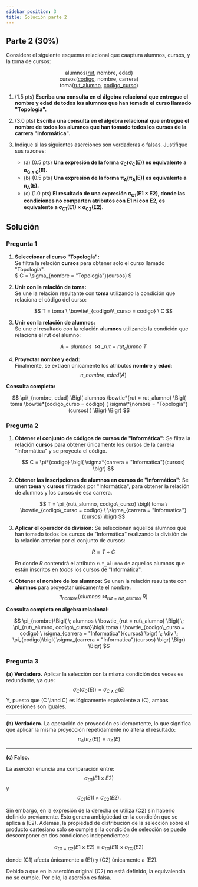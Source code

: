 ```yaml
---
sidebar_position: 3
title: Solución parte 2
---
```


## Parte 2 (30%)

Considere el siguiente esquema relacional que caaptura alumnos, cursos, y la toma de cursos:

<div align="center">
  alumnos(<u>rut</u>, nombre, edad)<br />
  cursos(<u>codigo</u>, nombre, carrera)<br />
  toma(<u>rut_alumno</u>, <u>codigo_curso</u>)
</div>

1. (1.5 pts) **Escriba una consulta en el álgebra relacional que entregue el nombre y edad de todos los alumnos que han tomado el curso llamado "Topología".**

2. (3.0 pts) **Escriba una consulta en el álgebra relacional que entregue el nombre de todos los alumnos que han tomado todos los cursos de la carrera "Informática".**

3. Indique si las siguientes aserciones son verdaderas o falsas. Justifique sus razones:

   - (a) (0.5 pts) **Una expresión de la forma σ<sub>C</sub>(σ<sub>C</sub>(E)) es equivalente a σ<sub>C ∧ C</sub>(E).**
   - (b) (0.5 pts) **Una expresión de la forma π<sub>A</sub>(π<sub>A</sub>(E)) es equivalente a π<sub>A</sub>(E).**
   - (c) (1.0 pts) **El resultado de una expresión σ<sub>C1</sub>(E1 × E2), donde las condiciones no comparten atributos con E1 ni con E2, es equivalente a σ<sub>C1</sub>(E1) × σ<sub>C2</sub>(E2).**

## Solución

### Pregunta 1

1. **Seleccionar el curso "Topología":**  
   Se filtra la relación **cursos** para obtener solo el curso llamado "Topología".  
   $ C = \sigma\_{nombre = "Topologia"}(cursos) $

2. **Unir con la relación de toma:**  
   Se une la relación resultante con **toma** utilizando la condición que relaciona el código del curso:

   $$
   T = toma \ \bowtie\_{codigo\\\_curso = codigo} \ C
   $$

3. **Unir con la relación de alumnos:**  
   Se une el resultado con la relación **alumnos** utilizando la condición que relaciona el rut del alumno:

   $$
    A = alumnos \ \bowtie\_{rut = rut_alumno} \ T
   $$

4. **Proyectar nombre y edad:**  
   Finalmente, se extraen únicamente los atributos **nombre** y **edad**:  
   $$ \pi\_{nombre, edad}(A) $$

**Consulta completa:**

$$
\pi\_{nombre, edad} \Bigl( alumnos \bowtie*{rut = rut_alumno} \Bigl( toma \bowtie*{codigo_curso = codigo} ( \sigma\*{nombre = "Topologia"} (cursos) ) \Bigr) \Bigr)
$$

### Pregunta 2

1. **Obtener el conjunto de códigos de cursos de "Informática":**
   Se filtra la relación **cursos** para obtener únicamente los cursos de la carrera "Informática" y se proyecta el código.

   $$ C = \pi*{codigo} \bigl( \sigma*{carrera = "Informatica"}(cursos) \bigr) $$

2. **Obtener las inscripciones de alumnos en cursos de "Informática":**
   Se unen **toma** y **cursos** filtrados por "Informática", para obtener la relación de alumnos y los cursos de esa carrera.

   $$
   T = \pi_{rut\_alumno, codigo\_curso} \bigl( toma \ \bowtie_{codigo\_curso = codigo} \ \sigma_{carrera = "Informatica"}(cursos) \bigr)
   $$

3. **Aplicar el operador de división:**
   Se seleccionan aquellos alumnos que han tomado todos los cursos de "Informática" realizando la división de la relación anterior por el conjunto de cursos:

   $$
   R = T \div C
   $$

   En donde $R$ contendrá el atributo `rut_alumno` de aquellos alumnos que están inscritos en _todos_ los cursos de "Informática".

4. **Obtener el nombre de los alumnos:**
   Se unen la relación resultante con **alumnos** para proyectar únicamente el nombre.
   $$
   \pi_{nombre}\bigl( alumnos \ \bowtie_{rut = rut\_alumno} \ R \bigr)
   $$

**Consulta completa en álgebra relacional:**

$$
\pi_{nombre}\Bigl(
\; alumnos \ \bowtie_{rut = rut\_alumno} \Bigl(
\; \pi_{rut\_alumno, codigo\_curso}\bigl( toma \ \bowtie_{codigo\_curso = codigo} \ \sigma_{carrera = "Informatica"}(cursos) \bigr)
\; \div \; \pi_{codigo}\bigl( \sigma_{carrera = "Informatica"}(cursos) \bigr)
\Bigr)
\Bigr)
$$

### Pregunta 3

**(a) Verdadero.**
Aplicar la selección con la misma condición dos veces es redundante, ya que:
$$\sigma_{C}(\sigma_{C}(E)) = \sigma_{C \land C}(E)$$
Y, puesto que \(C \land C\) es lógicamente equivalente a \(C\), ambas expresiones son iguales.

---

**(b) Verdadero.**
La operación de proyección es idempotente, lo que significa que aplicar la misma proyección repetidamente no altera el resultado:
$$\pi_{A}(\pi_{A}(E)) = \pi_{A}(E)$$

---

**(c) Falso.**

La aserción enuncia una comparación entre:
$$\sigma_{C1}(E1 \times E2)$$
y
$$\sigma_{C1}(E1) \times \sigma_{C2}(E2).$$

Sin embargo, en la expresión de la derecha se utiliza \(C2\) sin haberlo definido previamente. Esto genera ambigüedad en la condición que se aplica a \(E2\). Además, la propiedad de distribución de la selección sobre el producto cartesiano solo se cumple si la condición de selección se puede descomponer en dos condiciones independientes:

$$
\sigma_{C1 \land C2}(E1 \times E2) = \sigma_{C1}(E1) \times \sigma_{C2}(E2)
$$

donde \(C1\) afecta únicamente a \(E1\) y \(C2\) únicamente a \(E2\).

Debido a que en la aserción original \(C2\) no está definido, la equivalencia no se cumple. Por ello, la aserción es falsa.

```

```
